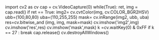 import cv2 as cv 
cap = cv.VideoCapture(0)
while(True):
    ret, img = cap.read()
    if ret == True:
        img2= cv.cvtColor(img, cv.COLOR_BGR2HSV)
        ubb=(100,80,80)
        uba=(110,255,255)
        mask= cv.inRange(img2, ubb, uba)
        res=cv.bitwise_and (img, img, mask=mask)
        cv.imshow('img2',img)
        cv.imshow('res',res)
        cv.imshow('mask',mask)
        k =cv.waitKey(0) & 0xFF
        if k == 27 :
            break
cap.release()
cv.destroyAllWindows()